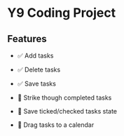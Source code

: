 # Y9 Coding Project

## Features

- ✅ Add tasks
- ✅ Delete tasks
- ✅ Save tasks

- 🚧 Strike though completed tasks
- 🚧 Save ticked/checked tasks state
- 🚧 Drag tasks to a calendar
